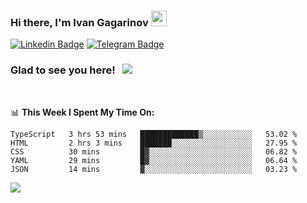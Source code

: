 ### Hi there, I'm Ivan Gagarinov <img src="https://media.giphy.com/media/hvRJCLFzcasrR4ia7z/giphy.gif" width="25px">

[![Linkedin Badge](https://img.shields.io/badge/-LinkedIn-0e76a8?style=flat-square&logo=Linkedin&logoColor=white)](https://linkedin.com/in/ivan-gagarinov-142ba3141/)
[![Telegram Badge](https://img.shields.io/badge/-Telegram-0088cc?style=flat-square&logo=Telegram&logoColor=white)](https://t.me/igagarinov)

### Glad to see you here! &nbsp; ![](https://visitor-badge.glitch.me/badge?page_id=dzencot.dzencot)

</br>

📊 **This Week I Spent My Time On:**
<!--START_SECTION:waka-->
```text
TypeScript   3 hrs 53 mins   █████████████▒░░░░░░░░░░░   53.02 % 
HTML         2 hrs 3 mins    ███████░░░░░░░░░░░░░░░░░░   27.95 % 
CSS          30 mins         █▓░░░░░░░░░░░░░░░░░░░░░░░   06.82 % 
YAML         29 mins         █▓░░░░░░░░░░░░░░░░░░░░░░░   06.64 % 
JSON         14 mins         ▓░░░░░░░░░░░░░░░░░░░░░░░░   03.23 % 
```
<!--END_SECTION:waka-->

[![](https://github-readme-stats.vercel.app/api?username=dzencot&theme=gruvbox)](https://github.com/dzencot)

